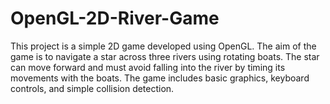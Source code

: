# OpenGL-2D-River-Game
This project is a simple 2D game developed using OpenGL. The aim of the game is to navigate a star across three rivers using rotating boats. The star can move forward and must avoid falling into the river by timing its movements with the boats. The game includes basic graphics, keyboard controls, and simple collision detection.

